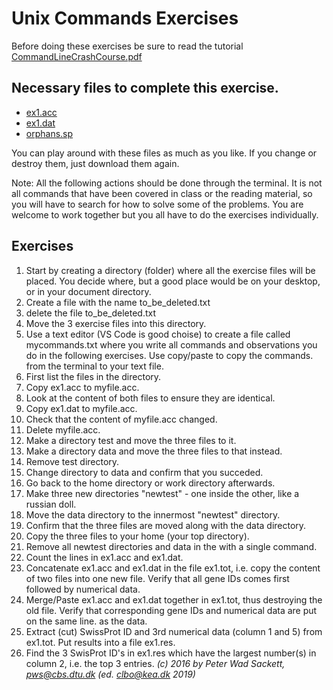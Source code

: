 <!-- JS use if these pages are used as githubpages. can be deleted if used elsewhere -->
<script src="https://code.jquery.com/jquery-3.2.1.min.js"></script>
<script src="../script.js"></script>


# Unix Commands Exercises
Before doing these exercises be sure to read the tutorial [CommandLineCrashCourse.pdf](../materialer/CommandLineCrashCourse.pdf)

## Necessary files to complete this exercise.

* [ex1.acc](ex1.acc)    
* [ex1.dat](ex1.dat)    
* [orphans.sp](orphans.sp)    

You can play around with these files as much as you like. If you change or destroy them, just download them again.

Note: All the following actions should be done through the terminal. It is not all commands that have been covered in class or the reading material, so you will have to search for how to solve some of the problems. You are welcome to work together but you all have to do the exercises individually.   

## Exercises
1. Start by creating a directory (folder) where all the exercise files will be placed. You decide where, but a good place would be on your desktop, or in your document directory.
1. Create a file with the name to_be_deleted.txt
1. delete the file to_be_deleted.txt
1. Move the 3 exercise files into this directory.
1. Use a text editor (VS Code is good choise) to create a file called mycommands.txt where you write all commands and observations you do in the following exercises. Use copy/paste to copy the commands. from the terminal to your text file.
1. First list the files in the directory.
1. Copy ex1.acc to myfile.acc.
1. Look at the content of both files to ensure they are identical.
1. Copy ex1.dat to myfile.acc.
1. Check that the content of myfile.acc changed.
1. Delete myfile.acc.
1. Make a directory test and move the three files to it.
1. Make a directory data and move the three files to that instead.
1. Remove test directory.
1. Change directory to data and confirm that you succeded. 
1. Go back to the home directory or work directory afterwards.
1. Make three new directories "newtest" - one inside the other, like a russian doll.
1. Move the data directory to the innermost "newtest" directory.
1. Confirm that the three files are moved along with the data directory.
1. Copy the three files to your home (your top directory).
1. Remove all newtest directories and data in the with a single command.
1. Count the lines in ex1.acc and ex1.dat.
1. Concatenate ex1.acc and ex1.dat in the file ex1.tot, i.e. copy the content of two files into one new file. Verify that all gene IDs comes first followed by numerical data.
1. Merge/Paste ex1.acc and ex1.dat together in ex1.tot, thus destroying the old file. Verify that corresponding gene IDs and numerical data are put on the same line. as the data.
1. Extract (cut) SwissProt ID and 3rd numerical data (column 1 and 5) from ex1.tot. Put results into a file ex1.res.
1. Find the 3 SwisProt ID's in ex1.res which have the largest number(s) in column 2, i.e. the top 3 entries.
_(c) 2016 by Peter Wad Sackett, pws@cbs.dtu.dk (ed. clbo@kea.dk 2019)_
